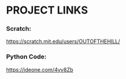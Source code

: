# PROJECT LINKS

### Scratch:
https://scratch.mit.edu/users/OUTOFTHEHILL/

### Python Code:
https://ideone.com/4yv8Zb


